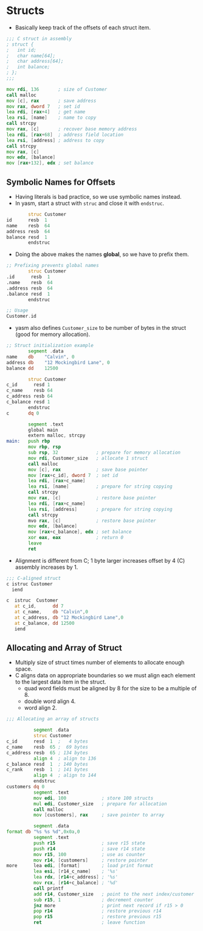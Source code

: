 <!--
  Author: NE- https://github.com/NE-
  Date: 2022 August 28
  Purpose: General notes for x86-64 Structs.
-->

# Structs
- Basically keep track of the offsets of each struct item.
```asm
;;; C struct in assembly
; struct {
;   int id;
;   char name[64];
;   char address[64];
;   int balance;
; };
;;;

mov rdi, 136       ; size of Customer
call malloc
mov [c], rax       ; save address
mov rax, dword 7   ; set id
lea rdi, [rax+4]   ; get name
lea rsi, [name]    ; name to copy
call strcpy
mov rax, [c]       ; recover base memory address
lea rdi, [rax+68]  ; address field location
lea rsi, [address] ; address to copy
call strcpy
mov rax, [c]
mov edx, [balance] 
mov [rax+132], edx ; set balance
```
## Symbolic Names for Offsets
- Having literals is bad practice, so we use symbolic names instead.
- In yasm, start a struct with `struc` and close it with `endstruc`.
```asm
        struc Customer
id      resb  1
name    resb  64
address resb  64
balance resd  1
        endstruc
```
- Doing the above makes the names **global**, so we have to prefix them.
```asm
;; Prefixing prevents global names
        struc Customer
.id      resb  1
.name    resb  64
.address resb  64
.balance resd  1
        endstruc

;; Usage
Customer.id
```
- yasm also defines `Customer_size` to be number of bytes in the struct (good for memory allocation).
```asm
;; Struct initialization example
        segment .data
name    db    "Calvin", 0
address db    "12 Mockingbird Lane", 0
balance dd    12500

        struc Customer
c_id      resd 1
c_name    resb 64
c_address resb 64
c_balance resd 1
        endstruc
c       dq 0

        segment .text
        global main
        extern malloc, strcpy
main:   push rbp
        mov rbp, rsp
        sub rsp, 32              ; prepare for memory allocation
        mov rdi, Customer_size   ; allocate 1 struct
        call malloc
        mov [c], rax             ; save base pointer
        mov [rax+c_id], dword 7  ; set id
        lea rdi, [rax+c_name]
        lea rsi, [name]          ; prepare for string copying
        call strcpy
        mov rax, [c]             ; restore base pointer
        lea rdi, [rax+c_name]
        lea rsi, [address]       ; prepare for string copying
        call strcpy
        mvo rax, [c]             ; restore base pointer
        mov edx, [balance]
        mov [rax+c_balance], edx ; set balance
        xor eax, eax             ; return 0
        leave
        ret
```
- Alignment is different from C; 1 byte larger increases offset by 4 (C) assembly increases by 1.
```asm
;;; C-aligned struct
c istruc Customer
  iend

c  istruc  Customer
   at c_id,      dd 7
   at c_name,    db "Calvin",0
   at c_address, db "12 Mockingbird Lane",0
   at c_balance, dd 12500
   iend
```

## Allocating and Array of Struct
- Multiply size of struct times number of elements to allocate enough space.
- C aligns data on appropriate boundaries so we must align each element to the largest data item in the struct.
  - quad word fields must be aligned by 8 for the size to be a multiple of 8.
  - double word align 4.
  - word align 2.
```asm
;;; Allocating an array of structs

          segment .data
          struc Customer
c_id      resd  1  ;   4 bytes
c_name    resb  65 ;  69 bytes
c_address resb  65 ; 134 bytes
          align 4  ; align to 136
c_balance resd  1  ; 140 bytes
c_rank    resb  1  ; 141 bytes
          align 4  ; align to 144
          endstruc
customers dq 0
          segment .text
          mov edi, 100             ; store 100 structs
          mul edi, Customer_size   ; prepare for allocation
          call malloc
          mov [customers], rax     ; save pointer to array

          segment .data
format db "%s %s %d",0x0a,0
          segment .text
          push r15                 ; save r15 state
          push r14                 ; save r14 state
          mov r15, 100             ; use as counter
          mov r14, [customers]     ; restore pointer
more      lea edi, [format]        ; load print format
          lea esi, [r14_c_name]    ; '%s'
          lea rdx, [r14+c_address] ; '%s'
          mov rcx, [r14+c_balance] ; '%d'
          call printf
          add r14, Customer_size   ; point to the next index/customer
          sub r15, 1               ; decrement counter
          jnz more                 ; print next record if r15 > 0
          pop r14                  ; restore previous r14
          pop r15                  ; restore previous r15
          ret                      ; leave function
```